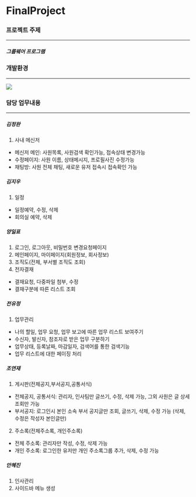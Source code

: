 # FinalProject

   

### 프로젝트 주제
***

##### 그룹웨어 프로그램

   

### 개발환경
***
<img src="https://user-images.githubusercontent.com/67682215/118840705-9c66fb80-b902-11eb-87fd-62a2367ceb0e.png" />

   
### 담당 업무내용   
***   
##### 김정완   
1. 사내 메신저   
* 메신저 메인: 사원목록, 사원검색 확인가능, 접속상태 변경가능   
* 수정페이지: 사원 이름, 상태메시지, 프로필사진 수정가능   
* 채팅방: 사원 전체 채팅, 새로운 유저 접속시 접속확인 가능   
   
##### 김지우   
1. 일정   
* 일정예약, 수정, 삭제   
* 회의실 예약, 삭제   
   
##### 양일표   
1. 로그인, 로그아웃, 비밀번호 변경요청페이지   
2. 메인페이지, 마이페이지(회원정보, 회사정보)   
3. 조직도(전체, 부서별 조직도 조회)   
4. 전자결재   
* 결재요청, 다중파일 첨부, 수정   
* 결재구분에 따른 리스트 조회   
   
##### 전유정   
1. 업무관리   
* 나의 할일, 업무 요청, 업무 보고에 따른 업무 리스트 보여주기   
* 수신자, 발신자, 참조자로 받은 업무 구분하기   
* 업무상태, 등록날짜, 마감일자, 검색어를 통한 검색기능   
* 업무 리스트에 대한 페이징 처리   
   
##### 조연재   
1. 게시판(전체공지,부서공지,공통서식)   
* 전체공지, 공통서식: 관리자, 인사팀만 글쓰기, 수정, 삭제 가능, 그외 사원은 글 상세조회만 가능   
* 부서공지: 로그인시 본인 소속 부서 공지글만 조회, 글쓰기, 삭제, 수정 가능 (삭제, 수정은 작성자 본인글만)   
2. 주소록(전체주소록, 개인주소록)   
* 전체 주소록: 관리자만 작성, 수정, 삭제 가능   
* 개인 주소록: 로그인한 유저만 개인 주소록그룹 추가, 삭제, 수정 가능   
   
##### 안혜진   
1. 인사관리   
2. 사이드바 메뉴 생성   
